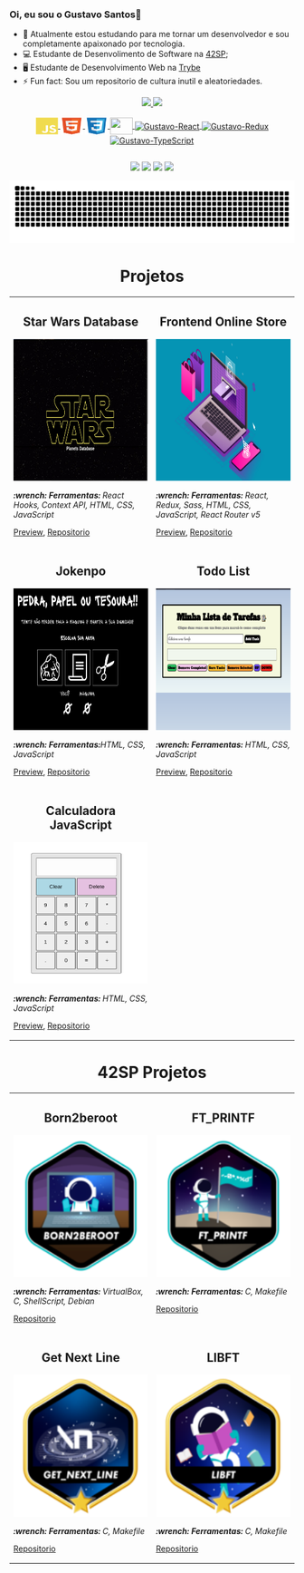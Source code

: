 ### Oi, eu sou o Gustavo Santos👋

- 🔭 Atualmente estou estudando para me tornar um desenvolvedor e sou completamente apaixonado por tecnologia.
- 💻 Estudante de Desenvolimento de Software na [42SP](https://www.42sp.org.br/);
- 🖥 Estudante de Desenvolvimento Web na [Trybe](https://www.betrybe.com/)
- ⚡ Fun fact: Sou um repositorio de cultura inutil e aleatoriedades.

 <div align="center">
  <a href="https://github.com/GusttavoCDN">
  <img height="150em" src="https://github-readme-stats.vercel.app/api?username=GusttavoCDN&show_icons=true&theme=tokyonight&include_all_commits=true&count_private=true"/>
  <img height="150em" src="https://github-readme-stats.vercel.app/api/top-langs/?username=GusttavoCDN&layout=compact&langs_count=7&theme=tokyonight"/>
</div>
 
<div style="display: inline_block" align="center"><br>
  <img align="center" alt="Gustavo-Js" height="30" width="40" src="https://raw.githubusercontent.com/devicons/devicon/master/icons/javascript/javascript-plain.svg">
  <img align="center" alt="Gustavo-HTML" height="30" width="40" src="https://raw.githubusercontent.com/devicons/devicon/master/icons/html5/html5-original.svg">
  <img align="center" alt="Gustavo-CSS" height="30" width="40" src="https://raw.githubusercontent.com/devicons/devicon/master/icons/css3/css3-original.svg">
  <img align="center" alt"Gustavo-C" height="30" width="40" src="https://cdn.jsdelivr.net/gh/devicons/devicon/icons/c/c-original.svg">
  <img align="center" alt="Gustavo-React" height="30" width="40" src="https://cdn.jsdelivr.net/gh/devicons/devicon/icons/react/react-original-wordmark.svg" />
  <img align="center" alt="Gustavo-Redux" height="30" width="40" src="https://cdn.jsdelivr.net/gh/devicons/devicon/icons/redux/redux-original.svg" />
   <img align="center" alt="Gustavo-TypeScript" height="30" width="40" src="https://cdn.jsdelivr.net/gh/devicons/devicon/icons/typescript/typescript-original.svg" />
</div>

  ##
  
  <div align="center"> 
  <a href="https://www.instagram.com/gusttavocdn/" target="_blank"><img src="https://img.shields.io/badge/-Instagram-%23E4405F?style=for-the-badge&logo=instagram&logoColor=white" target="_blank"></a>
 <a href="https://discord.com/channels/@me" target="_blank"><img src="https://img.shields.io/badge/Discord-7289DA?style=for-the-badge&logo=discord&logoColor=white" target="_blank"></a> 
  <a href = "mailto:gusttavo.x.santos@gmail.com"><img src="https://img.shields.io/badge/-Gmail-%23333?style=for-the-badge&logo=gmail&logoColor=white" target="_blank"></a>
  <a href="https://www.linkedin.com/in/gustavo-silva-750860140/" target="_blank"><img src="https://img.shields.io/badge/-LinkedIn-%230077B5?style=for-the-badge&logo=linkedin&logoColor=white" target="_blank"></a> 
 
  ![Snake animation](https://github.com/GusttavoCDN/GusttavoCDN/blob/output/github-contribution-grid-snake.svg)
 
</div>

<h1 align="center">Projetos</h1>

<table>
  <tr>
    <td valign="top" width="50%">
      <h2 align="center">Star Wars Database</h2>
      <a><img width="100%"  height="250px"src="./images/starWarsDatatable.png" alt="Star Wars Preview"/></a>
      <p><em><strong>:wrench: Ferramentas:</strong> React Hooks, Context API, HTML, CSS, JavaScript</em></p>
      <p>
        <a href="https://gusttavocdn.github.io/star-wars-data-table/">Preview</a>,
        <a href="https://github.com/GusttavoCDN/star-wars-data-table">Repositorio</a>
      </p>   
    </td>
     <td valign="top" width="50%">
      <h2 align="center">Frontend Online Store</h2>
      <a><img width="100%" height="250px" src="./images/store.jpg" alt="Frontend Store Preview"/></a>
      <p><em><strong>:wrench: Ferramentas: </strong> React, Redux, Sass, HTML, CSS, JavaScript, React Router v5</em></p>
      <p>
        <a href="https://gusttavocdn.github.io/front_end_online_store/">Preview</a>,
        <a href="https://github.com/GusttavoCDN/front_end_online_store">Repositorio</a>
      </p>   
    </td>
  </tr>
   <tr>
    <td valign="top" width="50%">
      <h2 align="center">Jokenpo</h2>
      <a><img width="100%"  height="250px"src="./images/jokenpo.png" alt="Jokenpo Preview"/></a>
      <p><em><strong>:wrench: Ferramentas:</strong>HTML, CSS, JavaScript</em></p>
      <p>
        <a href="https://gusttavocdn.github.io/Jo-ken-po/">Preview</a>,
        <a href="https://github.com/GusttavoCDN/Jo-ken-po">Repositorio</a>
      </p>   
    </td>
     <td valign="top" width="50%">
      <h2 align="center">Todo List</h2>
      <a><img width="100%" height="250px" src="./images/todo_list.png" alt="Todo List Preview"/></a>
      <p><em><strong>:wrench: Ferramentas: </strong>HTML, CSS, JavaScript</em></p>
      <p>
        <a href="https://gusttavocdn.github.io/todo-list/">Preview</a>,
        <a href="https://github.com/GusttavoCDN/todo-list">Repositorio</a>
      </p>   
    </td>
  </tr>
   <tr>
    <td valign="top" width="50%">
      <h2 align="center">Calculadora JavaScript</h2>
      <a><img width="100%"  height="250px"src="./images/calculator.png" alt="Calculator Preview"/></a>
      <p><em><strong>:wrench: Ferramentas:</strong> HTML, CSS, JavaScript</em></p>
      <p>
        <a href="https://gusttavocdn.github.io/calculadora/">Preview</a>,
        <a href="https://github.com/GusttavoCDN/calculadora">Repositorio</a>
      </p>   
    </td>
  </tr>
</table>

<h1 align="center">42SP Projetos</h1>

<table align="center">
  <tr>
    <td valign="top" width="50%">
      <h2 align="center">Born2beroot</h2>
      <a><img width="100%"  height="250px"src="./images/born2beroote.png" alt="Born2beroot Badge"/></a>
      <p><em><strong>:wrench: Ferramentas:</strong> VirtualBox, C, ShellScript, Debian</em></p>
      <p>
        <a href="https://github.com/GusttavoCDN/born2beroot">Repositorio</a>
      </p>   
    </td>
     <td valign="top" width="50%">
      <h2 align="center">FT_PRINTF </h2>
      <a><img width="100%" height="250px" src="./images/ft_printfe.png" alt="Print_f Badge"/></a>
      <p><em><strong>:wrench: Ferramentas: </strong> C, Makefile</em></p>
      <p>
        <a href="https://github.com/GusttavoCDN/ft_printf">Repositorio</a>
      </p>   
    </td>
  </tr>
   <tr>
    <td valign="top" width="50%">
      <h2 align="center">Get Next Line</h2>
      <a><img width="100%"  height="250px"src="./images/get_next_linem.png" alt="GNL Badge"/></a>
      <p><em><strong>:wrench: Ferramentas:</strong> C, Makefile</em></p>
      <p>
        <a href="https://github.com/GusttavoCDN/get_next_line">Repositorio</a>
      </p>   
    </td>
     <td valign="top" width="50%">
      <h2 align="center">LIBFT</h2>
      <a><img width="100%" height="250px" src="./images/libftm.png" alt="LIBFT Badge"/></a>
      <p><em><strong>:wrench: Ferramentas: </strong>C, Makefile</em></p>
      <p>
        <a href="https://github.com/GusttavoCDN/libft">Repositorio</a>
      </p>   
    </td>
  </tr>
</table>



